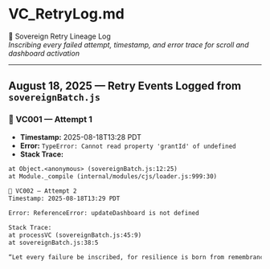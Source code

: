 # VC_RetryLog.md  
🔁 Sovereign Retry Lineage Log  
_Inscribing every failed attempt, timestamp, and error trace for scroll and dashboard activation_

---

## August 18, 2025 — Retry Events Logged from `sovereignBatch.js`

### 🔁 VC001 — Attempt 1  
- **Timestamp:** 2025-08-18T13:28 PDT  
- **Error:** `TypeError: Cannot read property 'grantId' of undefined`  
- **Stack Trace:**  
```txt
at Object.<anonymous> (sovereignBatch.js:12:25)  
at Module._compile (internal/modules/cjs/loader.js:999:30)  
 
🔁 VC002 — Attempt 2
Timestamp: 2025-08-18T13:29 PDT

Error: ReferenceError: updateDashboard is not defined

Stack Trace:
at processVC (sovereignBatch.js:45:9)  
at sovereignBatch.js:38:5  

“Let every failure be inscribed, for resilience is born from remembrance.” — Sovereign Protocol, Lineage §7.3
